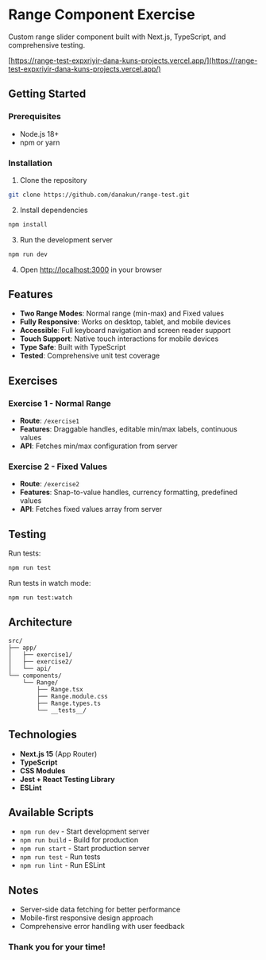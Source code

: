 # Range Component Exercise

Custom range slider component built with Next.js, TypeScript, and comprehensive testing.

[https://range-test-expxriyir-dana-kuns-projects.vercel.app/](https://range-test-expxriyir-dana-kuns-projects.vercel.app/)

## Getting Started

### Prerequisites

- Node.js 18+
- npm or yarn

### Installation

1. Clone the repository

```bash
git clone https://github.com/danakun/range-test.git
```

2. Install dependencies

```bash
npm install
```

3. Run the development server

```bash
npm run dev
```

4. Open [http://localhost:3000](http://localhost:3000) in your browser


## Features

- **Two Range Modes**: Normal range (min-max) and Fixed values
- **Fully Responsive**: Works on desktop, tablet, and mobile devices
- **Accessible**: Full keyboard navigation and screen reader support
- **Touch Support**: Native touch interactions for mobile devices
- **Type Safe**: Built with TypeScript
- **Tested**: Comprehensive unit test coverage

## Exercises

### Exercise 1 - Normal Range

- **Route**: `/exercise1`
- **Features**: Draggable handles, editable min/max labels, continuous values
- **API**: Fetches min/max configuration from server

### Exercise 2 - Fixed Values

- **Route**: `/exercise2`
- **Features**: Snap-to-value handles, currency formatting, predefined values
- **API**: Fetches fixed values array from server

## Testing

Run tests:

```bash
npm run test
```

Run tests in watch mode:

```bash
npm run test:watch
```

## Architecture

```
src/
├── app/
│   ├── exercise1/
│   ├── exercise2/
│   └── api/
└── components/
    └── Range/
        ├── Range.tsx
        ├── Range.module.css
        ├── Range.types.ts
        └── __tests__/
```

## Technologies

- **Next.js 15** (App Router)
- **TypeScript**
- **CSS Modules**
- **Jest + React Testing Library**
- **ESLint**

## Available Scripts

- `npm run dev` - Start development server
- `npm run build` - Build for production
- `npm run start` - Start production server
- `npm run test` - Run tests
- `npm run lint` - Run ESLint

## Notes

- Server-side data fetching for better performance
- Mobile-first responsive design approach
- Comprehensive error handling with user feedback

### Thank you for your time!
